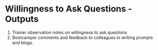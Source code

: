 # Willingness to Ask Questions - Outputs

1. Trainer observation notes on willingness to ask questions
2. Bootcamper comments and feedback to colleagues  in writing prompts and blogs.

